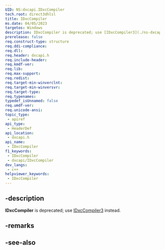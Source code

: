 ```yaml
---
UID: NS:dxcapi.IDxcCompiler
tech.root: direct3dhlsl
title: IDxcCompiler
ms.date: 04/05/2023
targetos: Windows
description: IDxcCompiler is deprecated; use [IDxcCompiler3](./ns-dxcapi-idxccompiler3.md) instead.
prerelease: false
req.construct-type: structure
req.ddi-compliance: 
req.dll: 
req.header: dxcapi.h
req.include-header: 
req.kmdf-ver: 
req.lib: 
req.max-support: 
req.redist: 
req.target-min-winverclnt: 
req.target-min-winversvr: 
req.target-type: 
req.typenames: 
typedef_isUnnamed: false
req.umdf-ver: 
req.unicode-ansi: 
topic_type:
 - apiref
api_type:
 - HeaderDef
api_location:
 - dxcapi.h
api_name:
 - IDxcCompiler
f1_keywords:
 - IDxcCompiler
 - dxcapi/IDxcCompiler
dev_langs:
 - c++
helpviewer_keywords:
 - IDxcCompiler
---
```


## -description

**IDxcCompiler** is deprecated; use [IDxcCompiler3](./ns-dxcapi-idxccompiler3.md) instead.

## -remarks

## -see-also
